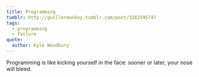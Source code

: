 ```yaml
---
title: Programming
tumblr: http://guillermonkey.tumblr.com/post/3282595747
tags:
  - programming
  - failure
quote:
  author: Kyle Woodbury
---
```


Programming is like kicking yourself in the face: sooner or later, your nose will bleed.
